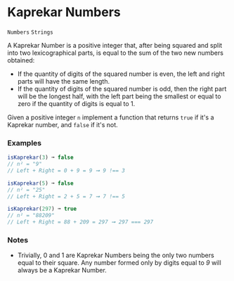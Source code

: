 # Kaprekar Numbers

`Numbers` `Strings`

A Kaprekar Number is a positive integer that, after being squared and split into two lexicographical parts, is equal to the sum of the two new numbers obtained:

- If the quantity of digits of the squared number is even, the left and right parts will have the same length.
- If the quantity of digits of the squared number is odd, then the right part will be the longest half, with the left part being the smallest or equal to zero if the quantity of digits is equal to 1.

Given a positive integer `n` implement a function that returns `true` if it's a Kaprekar number, and `false` if it's not.

### Examples

```js
isKaprekar(3) ➞ false
// n² = "9"
// Left + Right = 0 + 9 = 9 ➞ 9 !== 3

isKaprekar(5) ➞ false
// n² = "25"
// Left + Right = 2 + 5 = 7 ➞ 7 !== 5

isKaprekar(297) ➞ true
// n² = "88209"
// Left + Right = 88 + 209 = 297 ➞ 297 === 297
```

### Notes

- Trivially, 0 and 1 are Kaprekar Numbers being the only two numbers equal to their square. Any number formed only by digits equal to _9_ will always be a Kaprekar Number.
